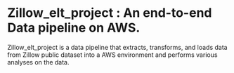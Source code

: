 ﻿# Zillow_elt_project : An end-to-end Data pipeline on AWS.
Zillow_elt_project is a data pipeline that extracts, transforms, and loads data from Zillow public dataset into a AWS environment and performs various analyses on the data.
